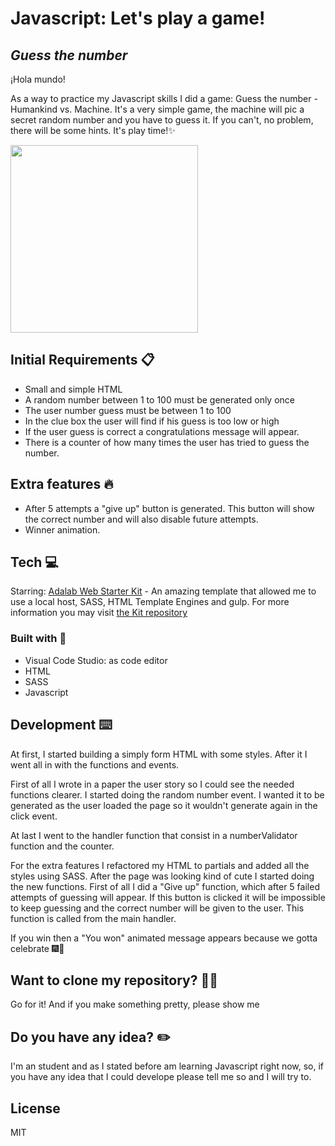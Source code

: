 # Javascript: Let's play a  game!
## _Guess the number_
¡Hola mundo!

As a way to practice my Javascript skills I did a game: Guess the number - Humankind vs. Machine. It's a very simple game, the machine will pic a secret random number and you have to guess it. If you can't, no problem, there will be some hints. It's play time!✨

<img src="https://user-images.githubusercontent.com/81619759/124809737-be731680-df60-11eb-8a13-8153f06d6ca2.png" width="300"/>



## Initial Requirements 📋

- Small and simple HTML
- A random number between 1 to 100 must be generated only once
- The user number guess must be between 1 to 100
- In the clue box the user will find if his guess is too low or high
- If the user guess is correct a congratulations message will appear.
- There is a counter of how many times the user has tried to guess the number.

## Extra features 🔥
- After 5 attempts a "give up" button is generated. This button will show the correct number and will also disable future attempts.
- Winner animation. 


## Tech 💻
Starring:
[Adalab Web Starter Kit](https://github.com/Adalab/adalab-web-starter-kit)  - An amazing template that allowed me to use a local host, SASS, HTML Template Engines and gulp. For more information you may visit [the Kit repository](https://github.com/Adalab/adalab-web-starter-kit)


### Built with 🔨
- Visual Code Studio: as code editor
- HTML
- SASS
- Javascript

## Development ⌨️

At first, I started building a simply form HTML with some styles. After it I went all in with the functions and events.

First of all I wrote in a paper the user story so I could see the needed functions clearer. I started doing the random number event. I wanted it to be generated as the user loaded the page so it wouldn't generate again in the click event.

At last I went to the handler function that consist in a numberValidator function and the counter.

For the  extra features I refactored my HTML to partials and added all the styles using SASS. After the page was looking kind of cute I started doing the new functions. First of all I did a "Give up" function, which after 5 failed attempts of guessing will appear. If this button is clicked it will be impossible to keep guessing and the correct number will be given to the user. This function is called from the main handler.

If you win then a "You won" animated message appears because we gotta celebrate 🎆🎇


## Want to clone my repository? 🐑🐑

Go for it! And if you make something pretty, please show me

## Do you have any idea? ✏️

I'm an student and as I stated before am learning Javascript right now, so, if  you have any idea that I could develope please tell me so and I will try to.

## License

MIT
